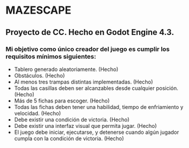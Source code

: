 # MAZESCAPE  
## Proyecto de CC. Hecho en Godot Engine 4.3.

### Mi objetivo como único creador del juego es cumplir los requisitos mínimos siguientes:
 - Tablero generado aleatoriamente. (Hecho)
 - Obstáculos. (Hecho)
 - Al menos tres trampas distintas implementadas. (Hecho)
 - Todas las casillas deben ser alcanzables desde cualquier posición. (Hecho)
 - Más de 5 fichas para escoger. (Hecho)
 - Todas las fichas deben tener una habilidad, tiempo de enfriamiento y velocidad. (Hecho)
 - Debe existir una condición de victoria. (Hecho)
 - Debe existir una interfaz visual que permita jugar. (Hecho)
 - El juego debe iniciar, ejecutarse, y detenerse cuando algún jugador cumpla con la condición de victoria. (Hecho)
